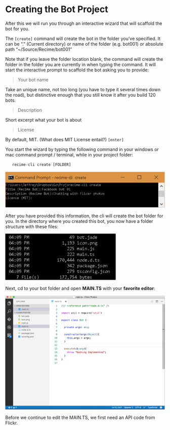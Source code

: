 # Creating the Bot Project

After this we will run you through an interactive wizard that will scaffold the bot for you.

The `[create]` command will create the bot in the folder you’ve specified. It can be “.” (Current directory) or name of the folder (e.g. bot001) or absolute path “~/Source/Recime/bot001”

Note that if you leave the folder location blank, the command will create the folder in the folder you are currently in when typing the command. It will start the interactive prompt to scaffold the bot asking you to provide:

> Your bot name

Take an unique name, not too long (you have to type it several times down the road), but distinctive enough that you still know it after you build 120 bots.

> Description

Short excerpt what your bot is about

> License

By default, MIT. (What does MIT License entail?) `[enter]`    

You start the wizard by typing the following command in your windows or mac command prompt / terminal, while in your project folder:

       recime-cli create [FOLDER]


![](/create-bot.png)


After you have provided this information, the cli will create the bot folder for you. In the directory where you created this bot, you now have a folder structure with these files:

![](/file-structure.png)

Next, cd to your bot folder and open **MAIN.TS** with your **favorite editor**:

![](/assets/image06.png)


Before we continue to edit the MAIN.TS, we first need an API code from Flickr.
